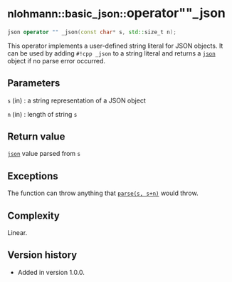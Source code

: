 # <small>nlohmann::basic_json::</small>operator""_json

```cpp
json operator "" _json(const char* s, std::size_t n);
```

This operator implements a user-defined string literal for JSON objects. It can be used by adding `#!cpp _json` to a
string literal and returns a [`json`](../json.md) object if no parse error occurred.

## Parameters

`s` (in)
:   a string representation of a JSON object

`n` (in)
:   length of string `s`

## Return value

[`json`](../json.md) value parsed from `s`

## Exceptions

The function can throw anything that [`parse(s, s+n)`](parse.md) would throw.

## Complexity

Linear.

## Version history

- Added in version 1.0.0.
